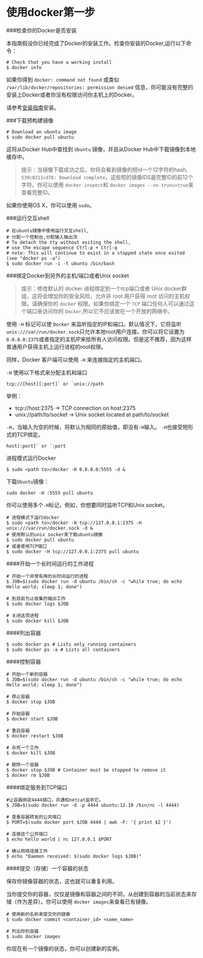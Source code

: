 使用docker第一步
===

###检查你的Docker是否安装

本指南假设你已经完成了Docker的安装工作。检查你安装的Docker,运行以下命令：

	# Check that you have a working install
	$ docker info

如果你得到 `docker: command not found` 或类似 `/var/lib/docker/repositories: permission denied` 信息，你可能没有完整的安装上Docker或者你没有权限访问你主机上的Docker。

请参考[安装指南](../install/)安装。

###下载预构建镜像

	# Download an ubuntu image
	$ sudo docker pull ubuntu

这将从Docker Hub中查找到 `Ubuntu` 镜像，并且从Docker Hub中下载镜像到本地缓存中。

>提示：当镜像下载成功之后，你将会看到镜像的短id一个12字符的hash, `539c0211cd76: Download complete`，这些短的镜像IDS是完整ID的前12个字符。你可以使用 `docker inspect`和 `docker images --no-trunc=true`来查看完整ID。

如果你使用OS X，你可以使用 `sudo`。

###运行交互shell

	# 在ubuntu镜像中使用运行交互shell,
	# 分配一个控制台,分配输入输出流
	# To detach the tty without exiting the shell,
	# use the escape sequence Ctrl-p + Ctrl-q
	# note: This will continue to exist in a stopped state once exited (see "docker ps -a")
	$ sudo docker run -i -t ubuntu /bin/bash

###绑定Docker到另外的主机/端口或者Unix socket

>提示：修改默认的 docker 进程绑定到一个tcp端口或者 Unix docker群组，这将会增加你的安全风险，允许非 root 用户获得 root 访问的主机权限。请确保你的 `docker` 权限。如果你绑定一个 `TCP` 端口任何人可以通过这个端口来访问你的 `Docker`,所以它不应该放在一个开放的网络中。

使用 `-H` 标记可以使 `Docker` 来监听指定的IP和端口。默认情况下，它将监听 `unix:///var/run/docker.sock`只允许本地root用户连接。你可以将它设置为 `0.0.0.0:2375`或者指定的主机IP来给所有人访问权限。但是这不推荐，因为这样普通用户获得主机上运行进程的root权限。

同样，Docker 客户端可以使用 `-H` 来连接指定的主机端口。

`-H` 使用以下格式来分配主机和端口

	tcp://[host][:port]` or `unix://path

举例：

+ tcp://host:2375 -> TCP connection on host:2375
+ unix://path/to/socket -> Unix socket located at path/to/socket

`-H`，当输入为空的时候，将默认为相同的原始值，即没有`-H`输入。
`-H`也接受短形式的TCP绑定。

	host[:port]` or `:port

进程模式运行Docker

	$ sudo <path to>/docker -H 0.0.0.0:5555 -d &

下载`Ubuntu`镜像：

	sudo docker -H :5555 pull ubuntu

你可以使用多个`-H`标记，例如，你想要同时监听TCP和Unix socket。

	# 进程模式下运行docker
	$ sudo <path to>/docker -H tcp://127.0.0.1:2375 -H unix:///var/run/docker.sock -d &
	# 使用默认的unix socker来下载ubuntu镜像
	$ sudo docker pull ubuntu
	# 或者使用TCP端口
	$ sudo docker -H tcp://127.0.0.1:2375 pull ubuntu

####开始一个长时间运行的工作进程

	# 开始一个非常有用的长时间运行的进程
	$ JOB=$(sudo docker run -d ubuntu /bin/sh -c "while true; do echo Hello world; sleep 1; done")
	
	# 到目前为止收集的输出工作
	$ sudo docker logs $JOB
	
	# 关闭这项进程
	$ sudo docker kill $JOB

####列出容器

	$ sudo docker ps # Lists only running containers
	$ sudo docker ps -a # Lists all containers

####控制容器

	# 开始一个新的容器
	$ JOB=$(sudo docker run -d ubuntu /bin/sh -c "while true; do echo Hello world; sleep 1; done")
	
	# 停止容器
	$ docker stop $JOB
	
	# 开始容器
	$ docker start $JOB
	
	# 重启容器
	$ docker restart $JOB
	
	# 杀死一个工作
	$ docker kill $JOB
	
	# 删除一个容器
	$ docker stop $JOB # Container must be stopped to remove it
	$ docker rm $JOB


####绑定服务到TCP端口


	#让容器绑定4444端口，并通知netcat监听它。
	$ JOB=$(sudo docker run -d -p 4444 ubuntu:12.10 /bin/nc -l 4444)
	
	# 查看容器转发的公共端口
	$ PORT=$(sudo docker port $JOB 4444 | awk -F: '{ print $2 }')
	
	# 连接这个公共端口
	$ echo hello world | nc 127.0.0.1 $PORT
	
	# 确认网络连接工作
	$ echo "Daemon received: $(sudo docker logs $JOB)"

####提交（存储）一个容器的状态

保存你镜像容器的状态，这也就可以重复利用。

当你提交你的容器，仅仅是镜像和容器之间的不同，从创建到容器的当前状态来存储（作为差异）。你可以使用 `docker images`来查看已有镜像。

	# 使用新的名称来提交你的镜像
	$ sudo docker commit <container_id> <some_name>
	
	# 列出你的容器
	$ sudo docker images

你现在有一个镜像的状态，你可以创建新的实例。


